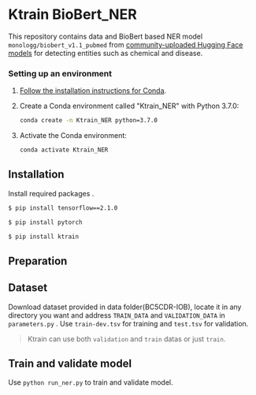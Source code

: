 # Ktrain BioBert_NER
This repository contains data and BioBert based NER model `monologg/biobert_v1.1_pubmed` from [community-uploaded Hugging Face models](https://huggingface.co/models) for detecting entities such as chemical and disease.

### Setting up an environment
1.  [Follow the installation instructions for Conda](https://conda.io/projects/conda/en/latest/user-guide/install/index.html?highlight=conda#regular-installation).
2. Create a Conda environment called "Ktrain_NER" with Python 3.7.0:
    ```bash
    conda create -n Ktrain_NER python=3.7.0
    ```
3. Activate the Conda environment:

    ```bash
    conda activate Ktrain_NER
    ```
## Installation
Install required packages .
```sh
$ pip install tensorflow==2.1.0
```
```sh
$ pip install pytorch
```
```sh
$ pip install ktrain
```

## Preparation
## Dataset
Download dataset provided in data folder(BC5CDR-IOB), locate it in any directory you want and address `TRAIN_DATA` and `VALIDATION_DATA` in `parameters.py` .
Use `train-dev.tsv` for training and `test.tsv` for validation.
> Ktrain can use both `validation` and `train` datas or just `train`.

## Train and validate model
Use `python run_ner.py` to train and validate model.
